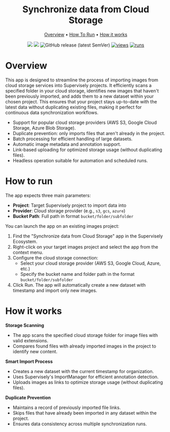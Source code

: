 <div align="center" markdown>

# Synchronize data from Cloud Storage

<p align="center">
  <a href="#Overview">Overview</a> •
  <a href="#How-To-Run">How To Run</a> •
  <a href="#How-it-works">How it works</a>
</p>

[![](https://img.shields.io/badge/supervisely-ecosystem-brightgreen)](../../../../supervisely-ecosystem/cloud-storage-data-synchronizer)
[![](https://img.shields.io/badge/slack-chat-green.svg?logo=slack)](https://supervisely.com/slack)
![GitHub release (latest SemVer)](https://img.shields.io/github/v/release/supervisely-ecosystem/cloud-storage-data-synchronizer)
[![views](https://app.supervisely.com/img/badges/views/supervisely-ecosystem/cloud-storage-data-synchronizer.png)](https://supervisely.com)
[![runs](https://app.supervisely.com/img/badges/runs/supervisely-ecosystem/cloud-storage-data-synchronizer.png)](https://supervisely.com)

</div>

# Overview

This app is designed to streamline the process of importing images from cloud storage services into Supervisely projects. It efficiently scans a specified folder in your cloud storage, identifies new images that haven't been previously imported, and adds them to a new dataset within your chosen project. This ensures that your project stays up-to-date with the latest data without duplicating existing files, making it perfect for continuous data synchronization workflows.

- Support for popular cloud storage providers (AWS S3, Google Cloud Storage, Azure Blob Storage).
- Duplicate prevention: only imports files that aren't already in the project.
- Batch processing for efficient handling of large datasets.
- Automatic image metadata and annotation support.
- Link-based uploading for optimized storage usage (without duplicating files).
- Headless operation suitable for automation and scheduled runs.

# How to run

The app expects three main parameters:

- **Project**: Target Supervisely project to import data into
- **Provider**: Cloud storage provider (e.g., `s3`, `gcs`, `azure`)
- **Bucket Path**: Full path in format `bucket/folder/subfolder`

You can launch the app on an existing images project:

1. Find the "Synchronize data from Cloud Storage" app in the Supervisely Ecosystem.
2. Right-click on your target images project and select the app from the context menu.
3. Configure the cloud storage connection:
   - Select your cloud storage provider (AWS S3, Google Cloud, Azure, etc.)
   - Specify the bucket name and folder path in the format `bucket/folder/subfolder`
4. Click Run. The app will automatically create a new dataset with timestamp and import only new images.

# How it works

**Storage Scanning**

- The app scans the specified cloud storage folder for image files with valid extensions.
- Compares found files with already imported images in the project to identify new content.

**Smart Import Process**

- Creates a new dataset with the current timestamp for organization.
- Uses Supervisely's ImportManager for efficient annotation detection.
- Uploads images as links to optimize storage usage (without duplicating files).

**Duplicate Prevention**

- Maintains a record of previously imported file links.
- Skips files that have already been imported in any dataset within the project.
- Ensures data consistency across multiple synchronization runs.
